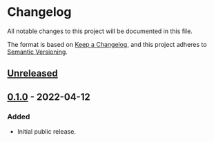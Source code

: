 # Changelog
All notable changes to this project will be documented in this file.

The format is based on [Keep a Changelog](https://keepachangelog.com/en/1.0.0/),
and this project adheres to [Semantic Versioning](https://semver.org/spec/v2.0.0.html).

## [Unreleased]

## [0.1.0] - 2022-04-12

### Added

- Initial public release.

[Unreleased]: https://github.com/paltherr/zfun/compare/v0.1.0...HEAD
[0.1.0]: https://github.com/paltherr/zfun/releases/tag/v0.1.0
